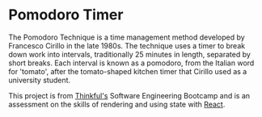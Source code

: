 # Pomodoro Timer

The Pomodoro Technique is a time management method developed by Francesco Cirillo in the late 1980s.
The technique uses a timer to break down work into intervals, traditionally 25 minutes in length, separated by short breaks. Each interval is known as a pomodoro, from the Italian word for 'tomato', after the tomato-shaped kitchen timer that Cirillo used as a university student.

This project is from [Thinkful's](https://www.thinkful.com/bootcamp/web-development/) Software Engineering Bootcamp and is an assessment on the skills of rendering and using state with [React](https://reactjs.org/).
